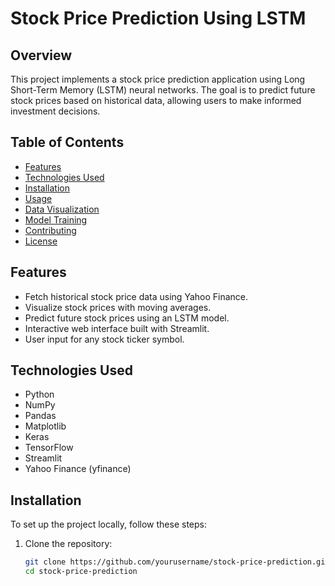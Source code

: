 # Stock Price Prediction Using LSTM

## Overview
This project implements a stock price prediction application using Long Short-Term Memory (LSTM) neural networks. The goal is to predict future stock prices based on historical data, allowing users to make informed investment decisions.

## Table of Contents
- [Features](#features)
- [Technologies Used](#technologies-used)
- [Installation](#installation)
- [Usage](#usage)
- [Data Visualization](#data-visualization)
- [Model Training](#model-training)
- [Contributing](#contributing)
- [License](#license)

## Features
- Fetch historical stock price data using Yahoo Finance.
- Visualize stock prices with moving averages.
- Predict future stock prices using an LSTM model.
- Interactive web interface built with Streamlit.
- User input for any stock ticker symbol.

## Technologies Used
- Python
- NumPy
- Pandas
- Matplotlib
- Keras
- TensorFlow
- Streamlit
- Yahoo Finance (yfinance)

## Installation
To set up the project locally, follow these steps:

1. Clone the repository:
   ```bash
   git clone https://github.com/yourusername/stock-price-prediction.git
   cd stock-price-prediction
